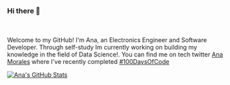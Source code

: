 ### Hi there 👋

<!--
**Ana-Morales/Ana-Morales** is a ✨ _special_ ✨ repository because its `README.md` (this file) appears on your GitHub profile.

Here are some ideas to get you started:

- 🔭 I’m currently working on ...
- 🌱 I’m currently learning ...
- 👯 I’m looking to collaborate on ...
- 🤔 I’m looking for help with ...
- 💬 Ask me about ...
- 📫 How to reach me: ...
- 😄 Pronouns: ...
- ⚡ Fun fact: ...
-->
<br>
<br>
Welcome to my GitHub! I'm Ana, an Electronics Engineer and Software Developer. Through self-study Im currently working on building my knowledge in the field of Data Science!. You can find me on tech twitter <a href = "https://twitter.com/San_Mor_">Ana Morales</a> where I've recently completed <a href="https://twitter.com/search?q=%23100DaysOfCode&src=hashtag_click">#100DaysOfCode</a>

[![Ana's GitHub Stats](https://github-readme-stats.vercel.app/api?username=Ana-Morales&show_icons=true)](https://github.com/Ana-Morales)
